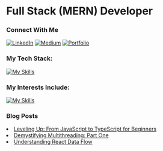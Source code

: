 <h1>Full Stack (MERN) Developer</h1>

<h3>Connect With Me</h3>
<a href="https://www.linkedin.com/in/wesmith314/" style="display: inline-block;">
    <img src="https://img.shields.io/badge/LinkedIn-0077B5?style=for-the-badge&logo=linkedin&logoColor=white" alt="LinkedIn">
</a>
<a href="https://medium.com/@wesmith314" style="display: inline-block;">
    <img src="https://img.shields.io/badge/Medium-12100E?style=for-the-badge&logo=Portfolio&logoColor=white" alt="Medium">
</a>
<a href="http://wesmith.dev" style="display: inline-block;">
    <img src="https://img.shields.io/badge/PORTFOLIO-orange?style=for-the-badge" alt="Portfolio">
</a>

<h3>My Tech Stack:</h3>

[![My Skills](https://skillicons.dev/icons?i=ts,react,nodejs,mongodb,aws)](https://skillicons.dev)
<h3>My Interests Include:</h3>

[![My Skills](https://skillicons.dev/icons?i=nextjs,jest,python,postgresql)](https://skillicons.dev)


<h3>Blog Posts</h3>
<li><a href="https://medium.com/@wesmith314/a-beginners-guide-to-typescript-supercharge-your-javascript-af5489e52c91">Leveling Up: From JavaScript to TypeScript for Beginners</a></li>
<li><a href="https://medium.com/@wesmith314/demystifying-multithreading-part-one-f85f97de7532">Demystifying Multithreading: Part One</a></li>
<li><a href="https://medium.com/@wesmith314/understanding-react-data-flow-2c18fb17f01e">Understanding React Data Flow</a></li>

<!--
**wesmith3/wesmith3** is a ✨ _special_ ✨ repository because its `README.md` (this file) appears on your GitHub profile.

Here are some ideas to get you started:

- 🔭 I’m currently working on ...
- 🌱 I’m currently learning ...
- 👯 I’m looking to collaborate on ...
- 🤔 I’m looking for help with ...
- 💬 Ask me about ...
- 📫 How to reach me: ...
- 😄 Pronouns: ...
- ⚡ Fun fact: ...
-->
